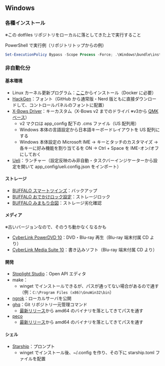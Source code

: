 ## Windows

### 各種インストール
※この dotfiles リポジトリをローカルに落としてきた上で実行すること

PowerShell で実行例（リポジトリトップからの例）
```powershell
Set-ExecutionPolicy Bypass -Scope Process -Force; .\Windows\bundle\install.ps1
```

### 非自動化分
#### 基本環境
- Linux カーネル更新プログラム：[ここ](https://docs.microsoft.com/ja-jp/windows/wsl/install-manual#step-4---download-the-linux-kernel-update-package)からインストール（Docker に必要）
- [HackGen](https://github.com/yuru7/HackGen/releases)：フォント（GitHub から通常版・Nerd 版ともに直接ダウンロードして、コントロールパネルのフォントに配置）
- [X-Bows Driver](https://x-bows.com/pages/software)：キーカスタム（X-Bows v2 までのドライバ ※v3から [QMK ベース](https://x-bows.com/blogs/blog/how-to-use-qmk-keyboard)）
  - v2 マクロは app_config 配下の .cms ファイル（US 配列用）
  - Windows 本体の言語設定から日本語キーボードレイアウトを US 配列にする
  - Windows 本体設定の Microsoft IME → キーとタッチのカスタマイズ → 各キーに好み機能を割り当てるを ON → Ctrl + Space を IME-オン/オフ にしておく
- [Ueli](https://ueli.app/#/)：ランチャー（設定反映のみ非自動・タスクバーインジケーターから設定を開いて app_config/ueli.config.json をインポート）

#### ストレージ
- [BUFFALO スマートツインズ](https://www.buffalo.jp/support/download/detail/?dl_contents_id=5130)：バックアップ
- [BUFFALO おでかけロック設定](https://www.buffalo.jp/support/download/detail/?dl_contents_id=2795)：ストレージロック
- [BUFFALO みまもり合図](https://www.buffalo.jp/support/download/detail/?dl_contents_id=62005)：ストレージ劣化確認

#### メディア
※古いバージョンなので、そのうち動かなくなるかも
- [CyberLink PowerDVD 10](https://jp.cyberlink.com/products/powerdvd-ultra/features_ja_JP.html)：DVD・Blu-ray 再生（Blu-ray 端末付属 CD より）
- [CyberLink Media Suite 10](https://dl.logitec.co.jp/software.php?pn=LST-D-497)：書き込みソフト（Blu-ray 端末付属 CD より）

#### 開発
- [Stoplight Studio](https://stoplight.io/studio/)：Open API エディタ
- make：
  - winget でインストールできるが、パスが通ってない場合があるので通す（例：`C:\Program Files (x86)\GnuWin32\bin`）
- [ngrok](https://ngrok.com/)：ローカルサーバを公開
- [ghq](https://github.com/x-motemen/ghq)：Git リポジトリ一元管理コマンド
  - [最新リリース]()から amd64 のバイナリを落としてきてパスを通す
- [peco](https://github.com/peco/peco)
  - [最新リリース](https://github.com/peco/peco/releases)から amd64 のバイナリを落としてきてパスを通す

#### シェル
- [Starship](https://starship.rs/)：プロンプト
  - winget でインストール後、~/.config を作り、その下に starship.toml ファイルを配置

